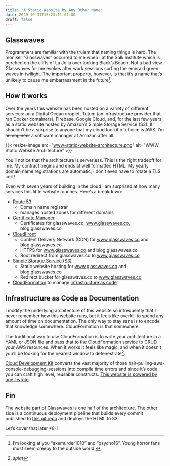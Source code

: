 ```yaml
---
title: "A Static Website by Any Other Name"
date: 2020-10-31T15:23:11-07:00
draft: false
---
```


## Glasswaves
Programmers are familiar with the truism that naming things is hard. The moniker “Glasswaves” occurred to me when I at the Salk Institute which is perched on the cliffs of La Jolla over looking Black’s Beach. Not a bad view. Glasswaves for me evokes after work sessions surfing the emerald green waves in twilight. The important property, however, is that it’s a name that’s unlikely to cause me embarrassment in the future[^1].

## How it works
Over the years this website has been hosted on a variety of different services: on a Digital Ocean droplet, Tutum (an infrastructure provider that ran Docker containers), Firebase, Google Cloud, and, for the last few years, as a static website hosted by Amazon’s Simple Storage Service (S3).
It shouldn’t be a surprise to anyone that my cloud toolkit of choice is AWS. I’m ~~an engineer~~ a software manager at Amazon after all.

{{< resize-image src="www-static-website-architecture.png" alt="WWW Static Website Architecture" >}}

You’ll notice that the architecture is serverless. This is the right tradeoff for me. My contract begins and ends at well formatted HTML. My yearly domain name registrations are automatic; I don’t even have to rotate a TLS cert!

Even with seven years of building in the cloud I am surprised at how many services this little website touches. Here’s a breakdown:

* [Route 53](https://aws.amazon.com/route53/)
	* Domain name registrar
	* manages hosted zones for different domains
* [Certificate Manager](https://aws.amazon.com/certificate-manager/)
  * Certificates for glasswaves.co, www.glasswaves.co, blog.glasswaves.co
* [CloudFront](https://aws.amazon.com/cloudfront/)
	* Content Delivery Network (CDN) for www.glasswaves.co and blog.glasswaves.co
	* HTTPS for www.glasswaves.co and blog.glasswaves.co
	* Root redirect from glasswaves.co to www.glasswaves.co
* [Simple Storage Service (S3)](https://aws.amazon.com/s3/)
  * Static website hosting for www.glasswaves.co and blog.glasswaves.co
  * Redirect bucket for glasswaves.co to www.glasswaves.co
* [CloudFormation](https://aws.amazon.com/cloudformation/) to manage [infrastructure as code](https://en.m.wikipedia.org/wiki/Infrastructure_as_code)

## Infrastructure as Code as Documentation
I modify the underlying architecture of this website so infrequently that I never remember how this website runs, but it feels like overkill to spend any amount of time on documentation. The only way to stay sane is to encode that knowledge somewhere. CloudFormation is that somewhere.

The traditional way to use CloudFormation is to write your architecture in a YAML or JSON file and pass that to the CloudFormation service to CRUD your AWS resources. When it works it feels like magic, and when it doesn’t you’ll be looking for the nearest window to defenestrate[^2].

[Cloud Development Kit](https://aws.amazon.com/cdk/) converts the vast majority of those hair-pulling-aws-console-debugging-sessions into compile time errors and since it’s code you can craft high level, reusable constructs. [This website is powered by one I wrote](https://github.com/iamatypeofwalrus/glasswaves/blob/master/infrastructure/lib/static-website-stack.ts#L20).

## Fin
The website part of Glasswaves is one half of the architecture. The other side is a continuous deployment pipeline that builds every commit published to [this git repo](https://github.com/iamatypeofwalrus/glasswaves) and deploys the HTML to S3. 

Let’s cover that later *8-I

[^1]:I’m looking at you “axemurder1010” and “psycho16”. Young horror fans must seem creepy to the outside world.
[^2]: *splat*
	